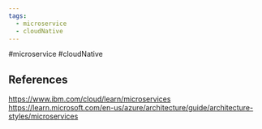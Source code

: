 ```yaml
---
tags:
  - microservice
  - cloudNative
---
```

#microservice #cloudNative 


## References
<https://www.ibm.com/cloud/learn/microservices>  
<https://learn.microsoft.com/en-us/azure/architecture/guide/architecture-styles/microservices>
